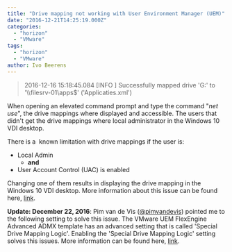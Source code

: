 ```yaml
---
title: "Drive mapping not working with User Environment Manager (UEM)"
date: "2016-12-21T14:25:19.000Z"
categories: 
  - "horizon"
  - "VMware"
tags: 
  - "horizon"
  - "VMware"
author: Ivo Beerens
---
```


> 2016-12-16 15:18:45.084 \[INFO \] Successfully mapped drive 'G:' to '\\\\filesrv-01\\apps$' ('Applicaties.xml')

When opening an elevated command prompt and type the command "_net use_", the drive mappings where displayed and accessible. The users that didn't get the drive mappings where local administrator in the Windows 10 VDI desktop.

There is a  known limitation with drive mappings if the user is:

- Local Admin
    - **and**
- User Account Control (UAC) is enabled

Changing one of them results in displaying the drive mapping in the Windows 10 VDI desktop. More information about this issue can be found here, [link](https://communities.VMware.com/message/2609027#2609027).

**Update: December 22, 2016**: Pim van de Vis ([@pimvandevis](https://twitter.com/pimvandevis)) pointed me to the following setting to solve this issue. The VMware UEM FlexEngine Advanced ADMX template has an advanced setting that is called 'Special Drive Mapping Logic'. Enabling the 'Special Drive Mapping Logic' setting solves this issues. More information can be found here, [link](https://kb.VMware.com/selfservice/microsites/search.do?language=en_US&cmd=displayKC&externalId=2145286).



